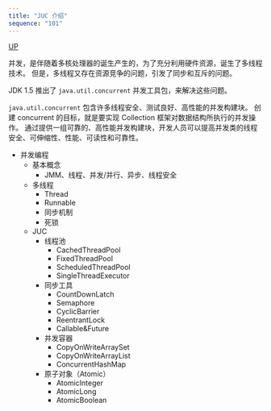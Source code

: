 ```yaml
---
title: "JUC 介绍"
sequence: "101"
---
```


[UP](/java-concurrency.html)


并发，是伴随着多核处理器的诞生产生的，为了充分利用硬件资源，诞生了多线程技术。
但是，多线程又存在资源竞争的问题，引发了同步和互斥的问题。

JDK 1.5 推出了 `java.util.concurrent` 并发工具包，来解决这些问题。

`java.util.concurrent` 包含许多线程安全、测试良好、高性能的并发构建块。
创建 concurrent 的目标，就是要实现 Collection 框架对数据结构所执行的并发操作。
通过提供一组可靠的、高性能并发构建块，开发人员可以提高并发类的线程安全、可伸缩性、性能、可读性和可靠性。

- 并发编程
    - 基本概念
        - JMM、线程、并发/并行、异步、线程安全
    - 多线程
        - Thread
        - Runnable
        - 同步机制
        - 死锁
    - JUC
        - 线程池
            - CachedThreadPool
            - FixedThreadPool
            - ScheduledThreadPool
            - SingleThreadExecutor
        - 同步工具
            - CountDownLatch
            - Semaphore
            - CyclicBarrier
            - ReentrantLock
            - Callable&Future
        - 并发容器
            - CopyOnWriteArraySet
            - CopyOnWriteArrayList
            - ConcurrentHashMap
        - 原子对象（Atomic）
            - AtomicInteger
            - AtomicLong
            - AtomicBoolean
